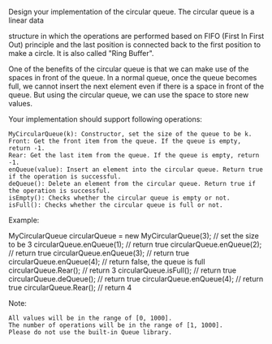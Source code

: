 Design your implementation of the circular queue. The circular queue is a linear data

structure in which the operations are performed based on FIFO (First In First Out) principle and the last position is connected back to the first position to make a circle. It is also called "Ring Buffer".

One of the benefits of the circular queue is that we can make use of the spaces in front of the queue. In a normal queue, once the queue becomes full, we cannot insert the next element even if there is a space in front of the queue. But using the circular queue, we can use the space to store new values.

Your implementation should support following operations:

    MyCircularQueue(k): Constructor, set the size of the queue to be k.
    Front: Get the front item from the queue. If the queue is empty, return -1.
    Rear: Get the last item from the queue. If the queue is empty, return -1.
    enQueue(value): Insert an element into the circular queue. Return true if the operation is successful.
    deQueue(): Delete an element from the circular queue. Return true if the operation is successful.
    isEmpty(): Checks whether the circular queue is empty or not.
    isFull(): Checks whether the circular queue is full or not.

 

Example:

MyCircularQueue circularQueue = new MyCircularQueue(3); // set the size to be 3
circularQueue.enQueue(1);  // return true
circularQueue.enQueue(2);  // return true
circularQueue.enQueue(3);  // return true
circularQueue.enQueue(4);  // return false, the queue is full
circularQueue.Rear();  // return 3
circularQueue.isFull();  // return true
circularQueue.deQueue();  // return true
circularQueue.enQueue(4);  // return true
circularQueue.Rear();  // return 4

 

Note:

    All values will be in the range of [0, 1000].
    The number of operations will be in the range of [1, 1000].
    Please do not use the built-in Queue library.
